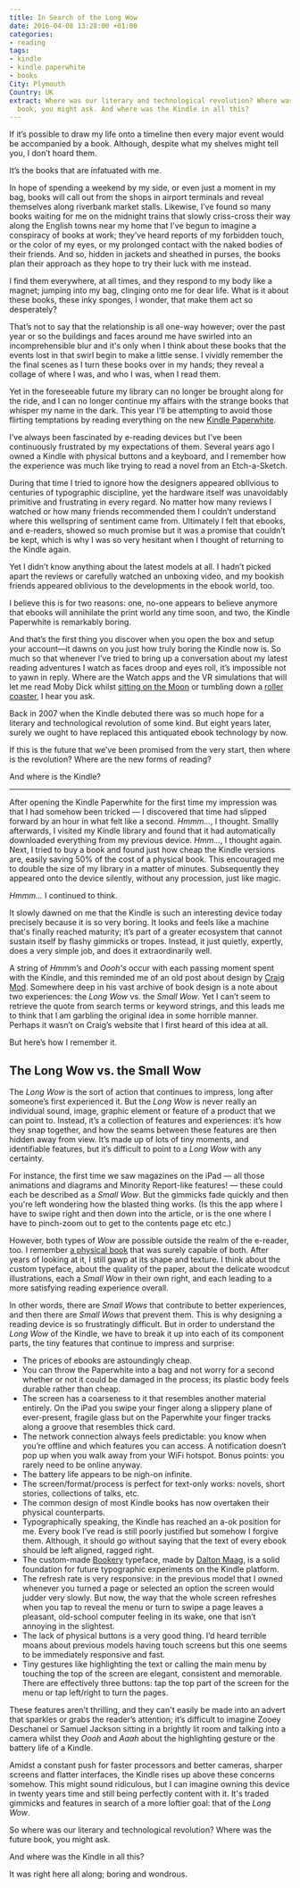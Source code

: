```yaml
---
title: In Search of the Long Wow
date: 2016-04-08 13:28:00 +01:00
categories:
- reading
tags:
- kindle
- kindle paperwhite
- books
City: Plymouth
Country: UK
extract: Where was our literary and technological revolution? Where was the future
  book, you might ask. And where was the Kindle in all this?
---
```


If it’s possible to draw my life onto a timeline then every major event would be accompanied by a book. Although, despite what my shelves might tell you, I don’t hoard them.

It’s the books that are infatuated with me.

In hope of spending a weekend by my side, or even just a moment in my bag, books will call out from the shops in airport terminals and reveal themselves along riverbank market stalls. Likewise, I’ve found so many books waiting for me on the midnight trains that slowly criss-cross their way along the English towns near my home that I've begun to imagine a conspiracy of books at work; they’ve heard reports of my forbidden touch, or the color of my eyes, or my prolonged contact with the naked bodies of their friends. And so, hidden in jackets and sheathed in purses, the books plan their approach as they hope to try their luck with me instead.

I find them everywhere, at all times, and they respond to my body like a magnet; jumping into my bag, clinging onto me for dear life. What is it about these books, these inky sponges, I wonder, that make them act so desperately? 

That’s not to say that the relationship is all one-way however; over the past year or so the buildings and faces around me have swirled into an incomprehensible blur and it's only when I think about these books that the events lost in that swirl begin to make a little sense. I vividly remember the the final scenes as I turn these books over in my hands; they reveal a collage of where I was, and who I was, when I read them.

Yet in the foreseeable future my library can no longer be brought along for the ride, and I can no longer continue my affairs with the strange books that whisper my name in the dark. This year I'll be attempting to avoid those flirting temptations by reading everything on the new [Kindle Paperwhite](http://www.amazon.co.uk/dp/B00QJDO0QC?tag=googhydr-21&hvadid=103938617776&hvpos=1t1&hvexid=&hvnetw=g&hvrand=3639996746075672616&hvpone=&hvptwo=&hvqmt=b&hvdev=c&ref=pd_sl_8x9on57jya_b).

I’ve always been fascinated by e-reading devices but I've been continuously frustrated by my expectations of them. Several years ago I owned a Kindle with physical buttons and a keyboard, and I remember how the experience was much like trying to read a novel from an Etch-a-Sketch. 

During that time I tried to ignore how the designers appeared oblivious to centuries of typographic discipline, yet the hardware itself was unavoidably primitive and frustrating in every regard. No matter how many reviews I watched or how many friends recommended them I couldn’t understand where this wellspring of sentiment came from. Ultimately I felt that ebooks, and e-readers, showed so much promise but it was a promise that couldn’t be kept, which is why I was so very hesitant when I thought of returning to the Kindle again.

Yet I didn’t know anything about the latest models at all. I hadn’t picked apart the reviews or carefully watched an unboxing video, and my bookish friends appeared oblivious to the developments in the ebook world, too.

I believe this is for two reasons: one, no-one appears to believe anymore that ebooks will annihilate the print world any time soon, and two, the Kindle Paperwhite is remarkably boring.

And that’s the first thing you discover when you open the box and setup your account—it dawns on you just how truly boring the Kindle now is. So much so that whenever I’ve tried to bring up a conversation about my latest reading adventures I watch as faces droop and eyes roll, it’s impossible not to yawn in reply. Where are the Watch apps and the VR simulations that will let me read Moby Dick whilst [sitting on the Moon](https://www.youtube.com/watch?time_continue=12&v=fvQS8ImnSsw) or tumbling down a [roller coaster](https://www.youtube.com/watch?v=Odax7F3tWhM), I hear you ask.

Back in 2007 when the Kindle debuted there was so much hope for a literary and technological revolution of some kind. But eight years later, surely we ought to have replaced this antiquated ebook technology by now. 

If this is the future that we’ve been promised from the very start, then where is the revolution? Where are the new forms of reading? 

And where is the Kindle?

***

After opening the Kindle Paperwhite for the first time my impression was that I had somehow been tricked — I discovered that time had slipped forward by an hour in what felt like a second. *Hmmm...*, I thought. Smallly afterwards, I visited my Kindle library and found that it had automatically downloaded everything from my previous device. *Hmm...*, I thought again. Next, I tried to buy a book and found just how cheap the Kindle versions are, easily saving 50% of the cost of a physical book. This encouraged me to double the size of my library in a matter of minutes. Subsequently they appeared onto the device silently, without any procession, just like magic.

*Hmmm...* I continued to think.

It slowly dawned on me that the Kindle is such an interesting device today precisely because it is so very boring. It looks and feels like a machine that's finally reached maturity; it’s part of a greater ecosystem that cannot sustain itself by flashy gimmicks or tropes. Instead, it just quietly, expertly, does a very simple job, and does it extraordinarily well.

A string of *Hmmm*’s and *Oooh's* occur with each passing moment spent with the Kindle, and this reminded me of an old post about design by [Craig Mod](craigmod.com). Somewhere deep in his vast archive of book design is a note about two experiences: the *Long Wow* vs. the *Small Wow*. Yet I can’t seem to retrieve the quote from search terms or keyword strings, and this leads me to think that I am garbling the original idea in some horrible manner. Perhaps it wasn’t on Craig’s website that I first heard of this idea at all.

But here’s how I remember it.


## The Long Wow vs. the Small Wow

The *Long Wow* is the sort of action that continues to impress, long after someone’s first experienced it. But the *Long Wow* is never really an individual sound, image, graphic element or feature of a product that we can point to. Instead, it’s a collection of features and experiences: it’s how they snap together, and how the seams between these features are then hidden away from view. It’s made up of lots of tiny moments, and identifiable features, but it’s difficult to point to a *Long Wow* with any certainty.

For instance, the first time we saw magazines on the iPad — all those animations and diagrams and Minority Report-like features! — these could each be described as a *Small Wow*. But the gimmicks fade quickly and then you're left wondering how the blasted thing works. (Is this the app where I have to swipe right and then down into the article, or is the one where I have to pinch-zoom out to get to the contents page etc etc.)

However, both types of *Wow* are possible outside the realm of the e-reader, too. I remember [a physical book](http://fontsinuse.com/uses/30/moby-dick-the-arion-press-edition) that was surely capable of both. After years of looking at it, I still gawp at its shape and texture. I think about the custom typeface, about the quality of the paper, about the delicate woodcut illustrations, each a *Small Wow* in their own right, and each leading to a more satisfying reading experience overall. 

In other words, there are _Small Wows_ that contribute to better experiences, and then there are _Small Wows_ that prevent them. This is why designing a reading device is so frustratingly difficult. But in order to understand the *Long Wow* of the Kindle, we have to break it up into each of its component parts, the tiny features that continue to impress and surprise:

- The prices of ebooks are astoundingly cheap.
- You can throw the Paperwhite into a bag and not worry for a second whether or not it could be damaged in the process; its plastic body feels durable rather than cheap.
- The screen has a coarseness to it that resembles another material entirely. On the iPad you swipe your finger along a slippery plane of ever-present, fragile glass but on the Paperwhite your finger tracks along a groove that resembles thick card.
- The network connection always feels predictable: you know when you’re offline and which features you can access. A notification doesn’t pop up when you walk away from your WiFi hotspot. Bonus points: you rarely need to be online anyway.
- The battery life appears to be nigh-on infinite.
- The screen/format/process is perfect for text-only works: novels, short stories, collections of talks, etc.
- The common design of most Kindle books has now overtaken their physical counterparts.
- Typographically speaking, the Kindle has reached an a-ok position for me. Every book I’ve read is still poorly justified but somehow I forgive them. Although, it should go without saying that the text of every ebook should be left aligned, ragged right.
- The custom-made [Bookery](http://www.amazon.com/b?node=11624010011) typeface, made by [Dalton Maag](https://www.daltonmaag.com/), is a solid foundation for future typographic experiments on the Kindle platform.
- The refresh rate is very responsive: in the previous model that I owned whenever you turned a page or selected an option the screen would judder very slowly. But now, the way that the whole screen refreshes when you tap to reveal the menu or turn to swipe a page leaves a pleasant, old-school computer feeling in its wake, one that isn’t annoying in the slightest.
- The lack of physical buttons is a very good thing. I’d heard terrible moans about previous models having touch screens but this one seems to be immediately responsive and fast.
- Tiny gestures like highlighting the text or calling the main menu by touching the top of the screen are elegant, consistent and memorable. There are effectively three buttons: tap the top part of the screen for the menu or tap left/right to turn the pages.

These features aren't thrilling, and they can't easily be made into an advert that sparkles or grabs the reader’s attention; it’s difficult to imagine Zooey Deschanel or Samuel Jackson sitting in a brightly lit room and talking into a camera whilst they _Oooh_ and _Aaah_ about the highlighting gesture or the battery life of a Kindle.

Amidst a constant push for faster processors and better cameras, sharper screens and flatter interfaces, the Kindle rises up above these concerns somehow. This might sound ridiculous, but I can imagine owning this device in twenty years time and still being perfectly content with it. It's traded gimmicks and features in search of a more loftier goal: that of the *Long Wow*.

So where was our literary and technological revolution? Where was the future book, you might ask.

And where was the Kindle in all this?

It was right here all along; boring and wondrous.